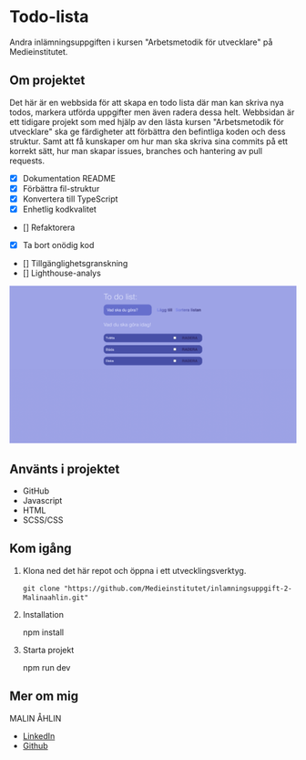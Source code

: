 # Todo-lista

Andra inlämningsuppgiften i kursen "Arbetsmetodik för utvecklare" på Medieinstitutet.

## Om projektet

Det här är en webbsida för att skapa en todo lista där man kan skriva nya todos, markera utförda uppgifter men även radera dessa helt. Webbsidan är ett tidigare projekt som med hjälp av den lästa kursen "Arbetsmetodik för utvecklare" ska ge färdigheter att förbättra den befintliga koden och dess struktur. Samt att få kunskaper om hur man ska skriva sina commits på ett korrekt sätt, hur man skapar issues, branches och hantering av pull requests.

- [x] Dokumentation README
- [x] Förbättra fil-struktur
- [x] Konvertera till TypeScript
- [x] Enhetlig kodkvalitet
- [] Refaktorera
- [x] Ta bort onödig kod
- [] Tillgänglighetsgranskning
- [] Lighthouse-analys

![Image](./assets/Todo.png)

## Använts i projektet

- GitHub
- Javascript
- HTML
- SCSS/CSS

## Kom igång

1.  Klona ned det här repot och öppna i ett utvecklingsverktyg.

        git clone "https://github.com/Medieinstitutet/inlamningsuppgift-2-Malinaahlin.git"

2.  Installation

    npm install

3.  Starta projekt

    npm run dev

## Mer om mig

MALIN ÅHLIN

- [LinkedIn](https://www.linkedin.com/in/malin-aahlin/)
- [Github](https://github.com/Malinaahlin)

